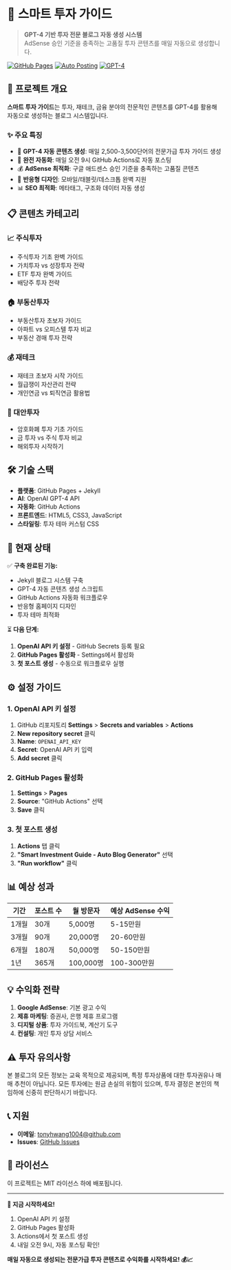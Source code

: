 # 🏦 스마트 투자 가이드

> **GPT-4 기반 투자 전문 블로그 자동 생성 시스템**  
> AdSense 승인 기준을 충족하는 고품질 투자 콘텐츠를 매일 자동으로 생성합니다.

[![GitHub Pages](https://img.shields.io/badge/GitHub%20Pages-Active-brightgreen)](https://tonyhwang1004.github.io/smart-investment-guide)
[![Auto Posting](https://img.shields.io/badge/Auto%20Posting-Daily%209AM-blue)](#)
[![GPT-4](https://img.shields.io/badge/AI-GPT--4-orange)](https://openai.com/gpt-4)

## 🎯 프로젝트 개요

**스마트 투자 가이드**는 투자, 재테크, 금융 분야의 전문적인 콘텐츠를 GPT-4를 활용해 자동으로 생성하는 블로그 시스템입니다.

### ✨ 주요 특징

- 🤖 **GPT-4 자동 콘텐츠 생성**: 매일 2,500-3,500단어의 전문가급 투자 가이드 생성
- 📅 **완전 자동화**: 매일 오전 9시 GitHub Actions로 자동 포스팅
- 💰 **AdSense 최적화**: 구글 애드센스 승인 기준을 충족하는 고품질 콘텐츠
- 🎨 **반응형 디자인**: 모바일/태블릿/데스크톱 완벽 지원
- 📊 **SEO 최적화**: 메타태그, 구조화 데이터 자동 생성

## 📋 콘텐츠 카테고리

### 📈 주식투자
- 주식투자 기초 완벽 가이드
- 가치투자 vs 성장투자 전략
- ETF 투자 완벽 가이드
- 배당주 투자 전략

### 🏠 부동산투자  
- 부동산투자 초보자 가이드
- 아파트 vs 오피스텔 투자 비교
- 부동산 경매 투자 전략

### 💰 재테크
- 재테크 초보자 시작 가이드
- 월급쟁이 자산관리 전략
- 개인연금 vs 퇴직연금 활용법

### 💎 대안투자
- 암호화폐 투자 기초 가이드
- 금 투자 vs 주식 투자 비교
- 해외투자 시작하기

## 🛠️ 기술 스택

- **플랫폼**: GitHub Pages + Jekyll
- **AI**: OpenAI GPT-4 API
- **자동화**: GitHub Actions
- **프론트엔드**: HTML5, CSS3, JavaScript
- **스타일링**: 투자 테마 커스텀 CSS

## 🚀 현재 상태

✅ **구축 완료된 기능:**
- Jekyll 블로그 시스템 구축
- GPT-4 자동 콘텐츠 생성 스크립트
- GitHub Actions 자동화 워크플로우
- 반응형 홈페이지 디자인
- 투자 테마 최적화

⏳ **다음 단계:**
1. **OpenAI API 키 설정** - GitHub Secrets 등록 필요
2. **GitHub Pages 활성화** - Settings에서 활성화
3. **첫 포스트 생성** - 수동으로 워크플로우 실행

## ⚙️ 설정 가이드

### 1. OpenAI API 키 설정

1. GitHub 리포지토리 **Settings** > **Secrets and variables** > **Actions**
2. **New repository secret** 클릭
3. **Name**: `OPENAI_API_KEY`
4. **Secret**: OpenAI API 키 입력
5. **Add secret** 클릭

### 2. GitHub Pages 활성화

1. **Settings** > **Pages**
2. **Source**: "GitHub Actions" 선택
3. **Save** 클릭

### 3. 첫 포스트 생성

1. **Actions** 탭 클릭
2. **"Smart Investment Guide - Auto Blog Generator"** 선택
3. **"Run workflow"** 클릭

## 📊 예상 성과

| 기간 | 포스트 수 | 월 방문자 | 예상 AdSense 수익 |
|------|-----------|-----------|-------------------|
| 1개월 | 30개 | 5,000명 | 5-15만원 |
| 3개월 | 90개 | 20,000명 | 20-60만원 |
| 6개월 | 180개 | 50,000명 | 50-150만원 |
| 1년 | 365개 | 100,000명 | 100-300만원 |

## 💡 수익화 전략

1. **Google AdSense**: 기본 광고 수익
2. **제휴 마케팅**: 증권사, 은행 제휴 프로그램
3. **디지털 상품**: 투자 가이드북, 계산기 도구
4. **컨설팅**: 개인 투자 상담 서비스

## ⚠️ 투자 유의사항

본 블로그의 모든 정보는 교육 목적으로 제공되며, 특정 투자상품에 대한 투자권유나 매매 추천이 아닙니다. 모든 투자에는 원금 손실의 위험이 있으며, 투자 결정은 본인의 책임하에 신중히 판단하시기 바랍니다.

## 📞 지원

- **이메일**: tonyhwang1004@github.com
- **Issues**: [GitHub Issues](https://github.com/tonyhwang1004/smart-investment-guide/issues)

## 📜 라이선스

이 프로젝트는 MIT 라이선스 하에 배포됩니다.

---

**🚀 지금 시작하세요!**

1. OpenAI API 키 설정
2. GitHub Pages 활성화  
3. Actions에서 첫 포스트 생성
4. 내일 오전 9시, 자동 포스팅 확인!

**매일 자동으로 생성되는 전문가급 투자 콘텐츠로 수익화를 시작하세요! 💰📈**

